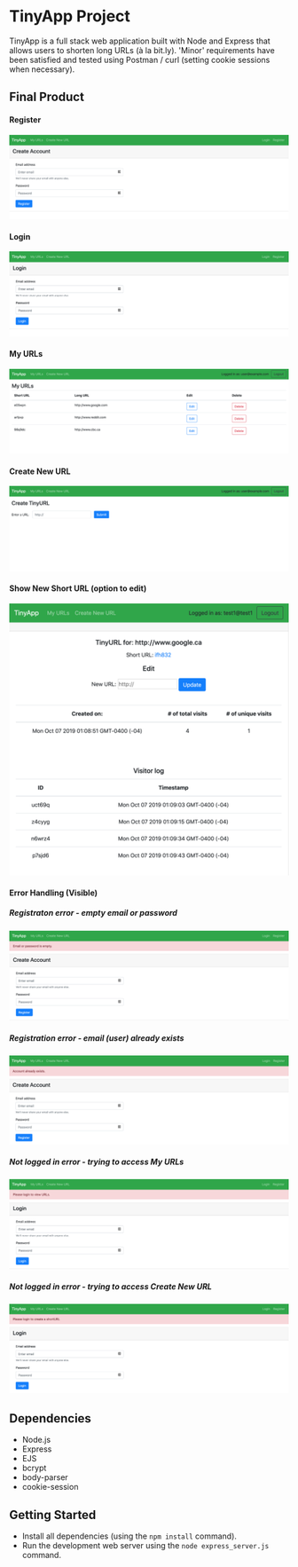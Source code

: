 # TinyApp Project

TinyApp is a full stack web application built with Node and Express that allows users to shorten long URLs (à la bit.ly). 'Minor' requirements have been satisfied and tested using Postman / curl (setting cookie sessions when necessary).

## Final Product

#### Register
!["Register page"](https://github.com/jimhjkim/tinyapp/blob/master/docs/register-page.png?raw=true)

#### Login
!["Login page"](https://github.com/jimhjkim/tinyapp/blob/master/docs/login-page.png?raw=true)

#### My URLs
!["My URLs page"](https://github.com/jimhjkim/tinyapp/blob/master/docs/urls-page.png?raw=true)

#### Create New URL
!["Create URL page"](https://github.com/jimhjkim/tinyapp/blob/master/docs/urlsNew-page.png?raw=true)

#### Show New Short URL (option to edit)
!["View New Short URL"](https://github.com/jimhjkim/tinyapp/blob/master/docs/urlsShow-analytics-page.png?raw=true)

#### Error Handling (Visible)
##### Registraton error - empty email or password
!["Register: empty email or password"](https://github.com/jimhjkim/tinyapp/blob/master/docs/register-emptyEmailOrPassword-page.png?raw=true)
##### Registration error - email (user) already exists
!["Register: email already exists"](https://github.com/jimhjkim/tinyapp/blob/master/docs/register-AccountAlreadyExists-page.png?raw=true)
##### Not logged in error - trying to access My URLs
!["Not logged in: access My URLs"](https://github.com/jimhjkim/tinyapp/blob/master/docs/urls-loginRedirect-page.png?raw=true)
##### Not logged in error - trying to access Create New URL
!["Not logged in: access Create New URL"](https://github.com/jimhjkim/tinyapp/blob/master/docs/urlsNew-loginRedirect-page.png?raw=true)

## Dependencies

- Node.js
- Express
- EJS
- bcrypt
- body-parser
- cookie-session

## Getting Started

- Install all dependencies (using the `npm install` command).
- Run the development web server using the `node express_server.js` command.

